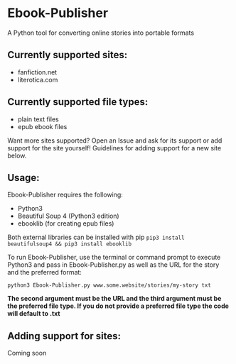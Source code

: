 # Ebook-Publisher
A Python tool for converting online stories into portable formats

## Currently supported sites:
* fanfiction.net
* literotica.com
  
## Currently supported file types:
* plain text files
* epub ebook files
  
Want more sites supported? Open an Issue and ask for its support or add support for the site yourself! Guidelines for adding support for a new site below.

## Usage:
Ebook-Publisher requires the following:
* Python3
* Beautiful Soup 4 (Python3 edition)
* ebooklib (for creating epub files)

Both external libraries can be installed with pip `pip3 install beautifulsoup4 && pip3 install ebooklib`

To run Ebook-Publisher, use the terminal or command prompt to execute Python3 and pass in Ebook-Publisher.py as well as the URL for the story and the preferred format:

`python3 Ebook-Publisher.py www.some.website/stories/my-story txt`

**The second argument must be the URL and the third argument must be the preferred file type. If you do not provide a preferred file type the code will default to .txt**

## Adding support for sites:

Coming soon
